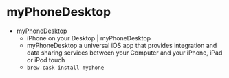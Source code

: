 # myPhoneDesktop
- [myPhoneDesktop](http://www.myphonedesktop.com/)
  -  iPhone on your Desktop | myPhoneDesktop
  - myPhoneDesktop a universal iOS app that provides integration and data sharing services between your Computer and your iPhone, iPad or iPod touch
  - `brew cask install myphone`
